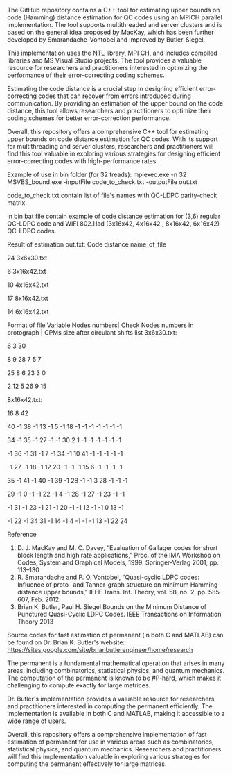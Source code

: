 The GitHub repository contains a C++ tool for estimating upper bounds on code (Hamming) distance estimation for QC codes using an MPICH parallel implementation. The tool supports multithreaded and server clusters and is based on the general idea proposed by MacKay, which has been further developed by Smarandache-Vontobel and improved by Butler-Siegel.

This implementation uses the NTL library, MPI CH, and includes compiled libraries and MS Visual Studio projects. The tool provides a valuable resource for researchers and practitioners interested in optimizing the performance of their error-correcting coding schemes.

Estimating the code distance is a crucial step in designing efficient error-correcting codes that can recover from errors introduced during communication. By providing an estimation of the upper bound on the code distance, this tool allows researchers and practitioners to optimize their coding schemes for better error-correction performance.

Overall, this repository offers a comprehensive C++ tool for estimating upper bounds on code distance estimation for QC codes. With its support for multithreading and server clusters, researchers and practitioners will find this tool valuable in exploring various strategies for designing efficient error-correcting codes with high-performance rates.





Example of use in bin folder (for 32 treads): mpiexec.exe -n 32 MSVBS_bound.exe -inputFile code_to_check.txt -outputFile out.txt

code_to_check.txt contain list of file's names with QC-LDPC  parity-check matrix.

in bin bat file contain example of code distance estimation for (3,6) regular QC-LDPC code and  WIFI 802.11ad (3x16x42, 4x16x42 , 8x16x42, 6x16x42) QC-LDPC codes.

Result of estimation out.txt:
Code distance name_of_file 

24 3x6x30.txt


6 3x16x42.txt


10 4x16x42.txt


17 8x16x42.txt


14 6x16x42.txt

Format of file
Variable Nodes numbers| Check Nodes numbers in protograph | CPMs size
after circulant shifts list
3x6x30.txt:


6 3 30


8 9 28 7 5 7	

25 8 6 23 3 0


2 12 5 26 9 15	

8x16x42.txt:


16 8 42


40 -1 38 -1 13 -1 5 -1 18 -1 -1 -1 -1 -1 -1 -1


34 -1 35 -1 27 -1 -1 30 2 1 -1 -1 -1 -1 -1 -1


-1 36 -1 31 -1 7 -1 34 -1 10 41 -1 -1 -1 -1 -1


-1 27 -1 18 -1 12 20 -1 -1 -1 15 6 -1 -1 -1 -1


35 -1 41 -1 40 -1 39 -1 28 -1 -1 3 28 -1 -1 -1


29 -1 0 -1 -1 22 -1 4 -1 28 -1 27 -1 23 -1 -1


-1 31 -1 23 -1 21 -1 20 -1 -1 12 -1 -1 0 13 -1


-1 22 -1 34 31 -1 14 -1 4 -1 -1 -1 13 -1 22 24


Reference
1. D. J. MacKay and M. C. Davey, “Evaluation of Gallager codes for short block length and high rate applications,” Proc. of the IMA Workshop on Codes, System and Graphical Models, 1999. Springer-Verlag 2001, pp. 113–130
2. R. Smarandache and P. O. Vontobel, “Quasi-cyclic LDPC codes: Influence of proto- and Tanner-graph structure on minimum Hamming distance upper bounds,” IEEE Trans. Inf. Theory, vol. 58, no. 2, pp. 585–607, Feb. 2012
3. Brian K. Butler, Paul H. Siegel Bounds on the Minimum Distance of Punctured Quasi-Cyclic LDPC Codes. IEEE Transactions on Information Theory 2013

Source codes for fast estimation of permanent (in both C and MATLAB) can be found on Dr. Brian K. Butler's website: https://sites.google.com/site/brianbutlerengineer/home/research

The permanent is a fundamental mathematical operation that arises in many areas, including combinatorics, statistical physics, and quantum mechanics. The computation of the permanent is known to be #P-hard, which makes it challenging to compute exactly for large matrices.

Dr. Butler's implementation provides a valuable resource for researchers and practitioners interested in computing the permanent efficiently. The implementation is available in both C and MATLAB, making it accessible to a wide range of users.

Overall, this repository offers a comprehensive implementation of fast estimation of permanent for use in various areas such as combinatorics, statistical physics, and quantum mechanics. Researchers and practitioners will find this implementation valuable in exploring various strategies for computing the permanent effectively for large matrices.
